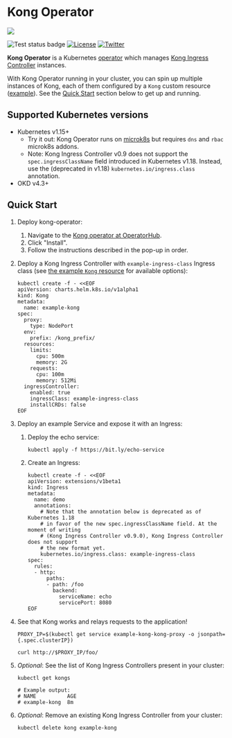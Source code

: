# Kong Operator
[![][kong-logo]][kong-url]

![Test status badge](https://github.com/Kong/kong-operator/workflows/Test/badge.svg)
[![License](https://img.shields.io/badge/License-Apache%202.0-blue.svg)](https://github.com/Kong/kong-operator/blob/master/LICENSE)
[![Twitter](https://img.shields.io/twitter/follow/thekonginc.svg?style=social&label=Follow)](https://twitter.com/intent/follow?screen_name=thekonginc)

**Kong Operator** is a Kubernetes [operator](https://kubernetes.io/docs/concepts/extend-kubernetes/operator/) which manages [Kong Ingress Controller](https://github.com/Kong/kubernetes-ingress-controller/) instances.

With Kong Operator running in your cluster, you can spin up multiple instances of Kong, each of them configured by a `Kong` custom resource ([example][kong-cr-example]). See the [Quick Start][quick-start] section below to get up and running.

## Supported Kubernetes versions

* Kubernetes v1.15+
    * Try it out: Kong Operator runs on [microk8s][microk8s] but requires `dns` and `rbac` microk8s addons.
    * Note: Kong Ingress Controller v0.9 does not support the `spec.ingressClassName` field introduced in Kubernetes v1.18. Instead, use the (deprecated in v1.18) `kubernetes.io/ingress.class` annotation.
* OKD v4.3+

## Quick Start

1. Deploy kong-operator:
    1. Navigate to the [Kong operator at OperatorHub][operatorhub-kong].
    1. Click "Install".
    1. Follow the instructions described in the pop-up in order.
1. Deploy a Kong Ingress Controller with `example-ingress-class` Ingress class (see [the example `Kong` resource][kong-cr-example] for available options):
    ```
    kubectl create -f - <<EOF
    apiVersion: charts.helm.k8s.io/v1alpha1
    kind: Kong
    metadata:
      name: example-kong
    spec:
      proxy:
        type: NodePort
      env:
        prefix: /kong_prefix/
      resources:
        limits:
          cpu: 500m
          memory: 2G
        requests:
          cpu: 100m
          memory: 512Mi
      ingressController:
        enabled: true
        ingressClass: example-ingress-class
        installCRDs: false
    EOF
    ```
1. Deploy an example Service and expose it with an Ingress:
    1. Deploy the echo service:
        ```
        kubectl apply -f https://bit.ly/echo-service
        ```
    1. Create an Ingress:
        ```
        kubectl create -f - <<EOF
        apiVersion: extensions/v1beta1
        kind: Ingress
        metadata:
          name: demo
          annotations:
            # Note that the annotation below is deprecated as of Kubernetes 1.18
            # in favor of the new spec.ingressClassName field. At the moment of writing
            # (Kong Ingress Controller v0.9.0), Kong Ingress Controller does not support
            # the new format yet.
            kubernetes.io/ingress.class: example-ingress-class
        spec:
          rules:
          - http:
              paths:
              - path: /foo
                backend:
                  serviceName: echo
                  servicePort: 8080
        EOF
        ```
1. See that Kong works and relays requests to the application!
    ```
    PROXY_IP=$(kubectl get service example-kong-kong-proxy -o jsonpath={.spec.clusterIP})
    ```
    ```
    curl http://$PROXY_IP/foo/
    ```

1. _Optional_: See the list of Kong Ingress Controllers present in your cluster:
    ```
    kubectl get kongs

    # Example output:
    # NAME          AGE
    # example-kong  8m
    ```

1. _Optional_: Remove an existing Kong Ingress Controller from your cluster:
    ```
    kubectl delete kong example-kong
    ```



[kong-url]: https://konghq.com/
[kong-logo]: https://konghq.com/wp-content/uploads/2018/05/kong-logo-github-readme.png
[kong-cr-example]: deploy/crds/charts_v1alpha1_kong_cr.yaml
[microk8s]: https://microk8s.io
[quick-start]: #quick-start
[operatorhub-kong]: https://operatorhub.io/operator/kong
